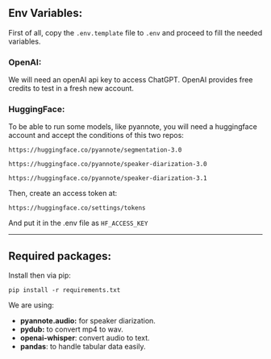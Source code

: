 ## Env Variables:

First of all, copy the `.env.template` file to `.env` and proceed to fill the needed variables.

### OpenAI:

We will need an openAI api key to access ChatGPT. OpenAI provides free credits to test in a fresh new account.


### HuggingFace:

To be able to run some models, like pyannote, you will need a huggingface account and accept the conditions of this two repos:

```
https://huggingface.co/pyannote/segmentation-3.0
```

```
https://huggingface.co/pyannote/speaker-diarization-3.0
```

```
https://huggingface.co/pyannote/speaker-diarization-3.1
```

Then, create an access token at:

```
https://huggingface.co/settings/tokens
```

And put it in the .env file as `HF_ACCESS_KEY`

---

## Required packages:

Install then via pip:

```
pip install -r requirements.txt
```

We are using:

- **pyannote.audio:** for speaker diarization.
- **pydub:** to convert mp4 to wav.
- **openai-whisper**: convert audio to text.
- **pandas**: to handle tabular data easily.